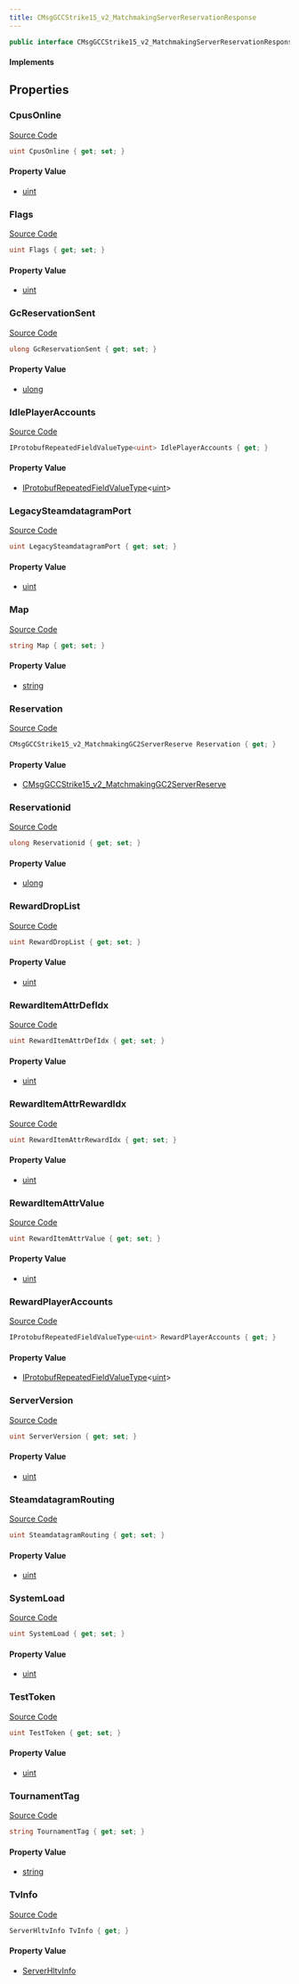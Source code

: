 ```yaml
---
title: CMsgGCCStrike15_v2_MatchmakingServerReservationResponse
---
```


```csharp
public interface CMsgGCCStrike15_v2_MatchmakingServerReservationResponse : ITypedProtobuf<CMsgGCCStrike15_v2_MatchmakingServerReservationResponse>, INativeHandle
```

#### Implements

## Properties

### CpusOnline

[Source Code](https://github.com/swiftly-solution/swiftlys2/blob/beta/managed/src/SwiftlyS2.Generated/Protobufs/Interfaces/CMsgGCCStrike15_v2_MatchmakingServerReservationResponse.cs#L67)

```csharp
uint CpusOnline { get; set; }
```

#### Property Value

- [uint](https://learn.microsoft.com/dotnet/api/system.uint32)

### Flags

[Source Code](https://github.com/swiftly-solution/swiftlys2/blob/beta/managed/src/SwiftlyS2.Generated/Protobufs/Interfaces/CMsgGCCStrike15_v2_MatchmakingServerReservationResponse.cs#L61)

```csharp
uint Flags { get; set; }
```

#### Property Value

- [uint](https://learn.microsoft.com/dotnet/api/system.uint32)

### GcReservationSent

[Source Code](https://github.com/swiftly-solution/swiftlys2/blob/beta/managed/src/SwiftlyS2.Generated/Protobufs/Interfaces/CMsgGCCStrike15_v2_MatchmakingServerReservationResponse.cs#L22)

```csharp
ulong GcReservationSent { get; set; }
```

#### Property Value

- [ulong](https://learn.microsoft.com/dotnet/api/system.uint64)

### IdlePlayerAccounts

[Source Code](https://github.com/swiftly-solution/swiftlys2/blob/beta/managed/src/SwiftlyS2.Generated/Protobufs/Interfaces/CMsgGCCStrike15_v2_MatchmakingServerReservationResponse.cs#L34)

```csharp
IProtobufRepeatedFieldValueType<uint> IdlePlayerAccounts { get; }
```

#### Property Value

- [IProtobufRepeatedFieldValueType](/docs/api/shared/netmessages/iprotobufrepeatedfieldvaluetype-1)<[uint](https://learn.microsoft.com/dotnet/api/system.uint32)>

### LegacySteamdatagramPort

[Source Code](https://github.com/swiftly-solution/swiftlys2/blob/beta/managed/src/SwiftlyS2.Generated/Protobufs/Interfaces/CMsgGCCStrike15_v2_MatchmakingServerReservationResponse.cs#L52)

```csharp
uint LegacySteamdatagramPort { get; set; }
```

#### Property Value

- [uint](https://learn.microsoft.com/dotnet/api/system.uint32)

### Map

[Source Code](https://github.com/swiftly-solution/swiftlys2/blob/beta/managed/src/SwiftlyS2.Generated/Protobufs/Interfaces/CMsgGCCStrike15_v2_MatchmakingServerReservationResponse.cs#L19)

```csharp
string Map { get; set; }
```

#### Property Value

- [string](https://learn.microsoft.com/dotnet/api/system.string)

### Reservation

[Source Code](https://github.com/swiftly-solution/swiftlys2/blob/beta/managed/src/SwiftlyS2.Generated/Protobufs/Interfaces/CMsgGCCStrike15_v2_MatchmakingServerReservationResponse.cs#L16)

```csharp
CMsgGCCStrike15_v2_MatchmakingGC2ServerReserve Reservation { get; }
```

#### Property Value

- [CMsgGCCStrike15_v2_MatchmakingGC2ServerReserve](/docs/api/shared/protobufdefinitions/cmsggccstrike15_v2_matchmakinggc2serverreserve)

### Reservationid

[Source Code](https://github.com/swiftly-solution/swiftlys2/blob/beta/managed/src/SwiftlyS2.Generated/Protobufs/Interfaces/CMsgGCCStrike15_v2_MatchmakingServerReservationResponse.cs#L13)

```csharp
ulong Reservationid { get; set; }
```

#### Property Value

- [ulong](https://learn.microsoft.com/dotnet/api/system.uint64)

### RewardDropList

[Source Code](https://github.com/swiftly-solution/swiftlys2/blob/beta/managed/src/SwiftlyS2.Generated/Protobufs/Interfaces/CMsgGCCStrike15_v2_MatchmakingServerReservationResponse.cs#L46)

```csharp
uint RewardDropList { get; set; }
```

#### Property Value

- [uint](https://learn.microsoft.com/dotnet/api/system.uint32)

### RewardItemAttrDefIdx

[Source Code](https://github.com/swiftly-solution/swiftlys2/blob/beta/managed/src/SwiftlyS2.Generated/Protobufs/Interfaces/CMsgGCCStrike15_v2_MatchmakingServerReservationResponse.cs#L37)

```csharp
uint RewardItemAttrDefIdx { get; set; }
```

#### Property Value

- [uint](https://learn.microsoft.com/dotnet/api/system.uint32)

### RewardItemAttrRewardIdx

[Source Code](https://github.com/swiftly-solution/swiftlys2/blob/beta/managed/src/SwiftlyS2.Generated/Protobufs/Interfaces/CMsgGCCStrike15_v2_MatchmakingServerReservationResponse.cs#L43)

```csharp
uint RewardItemAttrRewardIdx { get; set; }
```

#### Property Value

- [uint](https://learn.microsoft.com/dotnet/api/system.uint32)

### RewardItemAttrValue

[Source Code](https://github.com/swiftly-solution/swiftlys2/blob/beta/managed/src/SwiftlyS2.Generated/Protobufs/Interfaces/CMsgGCCStrike15_v2_MatchmakingServerReservationResponse.cs#L40)

```csharp
uint RewardItemAttrValue { get; set; }
```

#### Property Value

- [uint](https://learn.microsoft.com/dotnet/api/system.uint32)

### RewardPlayerAccounts

[Source Code](https://github.com/swiftly-solution/swiftlys2/blob/beta/managed/src/SwiftlyS2.Generated/Protobufs/Interfaces/CMsgGCCStrike15_v2_MatchmakingServerReservationResponse.cs#L31)

```csharp
IProtobufRepeatedFieldValueType<uint> RewardPlayerAccounts { get; }
```

#### Property Value

- [IProtobufRepeatedFieldValueType](/docs/api/shared/netmessages/iprotobufrepeatedfieldvaluetype-1)<[uint](https://learn.microsoft.com/dotnet/api/system.uint32)>

### ServerVersion

[Source Code](https://github.com/swiftly-solution/swiftlys2/blob/beta/managed/src/SwiftlyS2.Generated/Protobufs/Interfaces/CMsgGCCStrike15_v2_MatchmakingServerReservationResponse.cs#L25)

```csharp
uint ServerVersion { get; set; }
```

#### Property Value

- [uint](https://learn.microsoft.com/dotnet/api/system.uint32)

### SteamdatagramRouting

[Source Code](https://github.com/swiftly-solution/swiftlys2/blob/beta/managed/src/SwiftlyS2.Generated/Protobufs/Interfaces/CMsgGCCStrike15_v2_MatchmakingServerReservationResponse.cs#L55)

```csharp
uint SteamdatagramRouting { get; set; }
```

#### Property Value

- [uint](https://learn.microsoft.com/dotnet/api/system.uint32)

### SystemLoad

[Source Code](https://github.com/swiftly-solution/swiftlys2/blob/beta/managed/src/SwiftlyS2.Generated/Protobufs/Interfaces/CMsgGCCStrike15_v2_MatchmakingServerReservationResponse.cs#L64)

```csharp
uint SystemLoad { get; set; }
```

#### Property Value

- [uint](https://learn.microsoft.com/dotnet/api/system.uint32)

### TestToken

[Source Code](https://github.com/swiftly-solution/swiftlys2/blob/beta/managed/src/SwiftlyS2.Generated/Protobufs/Interfaces/CMsgGCCStrike15_v2_MatchmakingServerReservationResponse.cs#L58)

```csharp
uint TestToken { get; set; }
```

#### Property Value

- [uint](https://learn.microsoft.com/dotnet/api/system.uint32)

### TournamentTag

[Source Code](https://github.com/swiftly-solution/swiftlys2/blob/beta/managed/src/SwiftlyS2.Generated/Protobufs/Interfaces/CMsgGCCStrike15_v2_MatchmakingServerReservationResponse.cs#L49)

```csharp
string TournamentTag { get; set; }
```

#### Property Value

- [string](https://learn.microsoft.com/dotnet/api/system.string)

### TvInfo

[Source Code](https://github.com/swiftly-solution/swiftlys2/blob/beta/managed/src/SwiftlyS2.Generated/Protobufs/Interfaces/CMsgGCCStrike15_v2_MatchmakingServerReservationResponse.cs#L28)

```csharp
ServerHltvInfo TvInfo { get; }
```

#### Property Value

- [ServerHltvInfo](/docs/api/shared/protobufdefinitions/serverhltvinfo)

